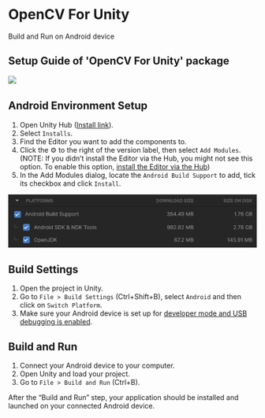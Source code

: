 # OpenCV For Unity
Build and Run on Android device

Setup Guide of 'OpenCV For Unity' package
-----
[![](http://img.youtube.com/vi/ZdyQ58rBkyo/0.jpg)](https://www.youtube.com/watch?v=ZdyQ58rBkyo)

Android Environment Setup
-----
1. Open Unity Hub ([Install link](https://unity.com/download)).
2. Select `Installs`.
3. Find the Editor you want to add the components to.
4. Click the :gear: to the right of the version label, then select `Add Modules`. (NOTE: If you didn’t install the Editor via the Hub, you might not see this option. To  enable this option, [install the Editor via the Hub](https://docs.unity3d.com/2021.1/Documentation/Manual/GettingStartedInstallingHub.html))
5. In the Add Modules dialog, locate the `Android Build Support` to add, tick its checkbox and click `Install`.
   
![](Files/image.png)

Build Settings
-----

1. Open the project in Unity.
2. Go to `File > Build Settings` (Ctrl+Shift+B), select `Android` and then click on `Switch Platform`.
3. Make sure your Android device is set up for [developer mode and USB debugging is enabled](Files/Android.md).

Build and Run
-----
1. Connect your Android device to your computer.
2. Open Unity and load your project.
3. Go to `File > Build and Run` (Ctrl+B). 
  
After the “Build and Run” step, your application should be installed and launched on your connected Android device.
